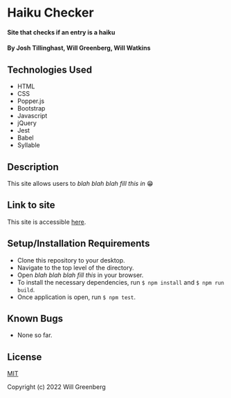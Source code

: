 # Haiku Checker

#### Site that checks if an entry is a haiku

#### By Josh Tillinghast, Will Greenberg, Will Watkins

## Technologies Used

* HTML
* CSS
* Popper.js
* Bootstrap
* Javascript
* jQuery
* Jest
* Babel
* Syllable

## Description

This site allows users to _blah blah blah fill this in_ :grin:

## Link to site

This site is accessible [here](/).

## Setup/Installation Requirements

* Clone this repository to your desktop.
* Navigate to the top level of the directory.
* Open _blah blah blah fill this_ in your browser.
* To install the necessary dependencies, run `$ npm install` and `$ npm run build`.
* Once application is open, run `$ npm test`.

## Known Bugs

* None so far.

## License

[MIT](https://opensource.org/licenses/MIT)

Copyright (c) 2022 Will Greenberg